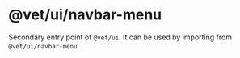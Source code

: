 # @vet/ui/navbar-menu

Secondary entry point of `@vet/ui`. It can be used by importing from `@vet/ui/navbar-menu`.
